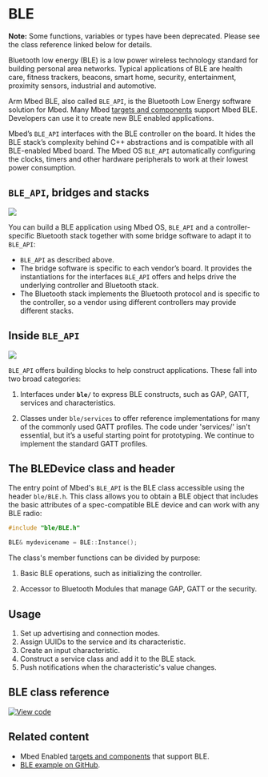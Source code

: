 # BLE

<span class="notes">**Note:** Some functions, variables or types have been deprecated. Please see the class reference linked below for details.</span>

Bluetooth low energy (BLE) is a low power wireless technology standard for building personal area networks. Typical applications of BLE are health care, fitness trackers, beacons, smart home, security, entertainment, proximity sensors, industrial and automotive.

Arm Mbed BLE, also called `BLE_API`, is the Bluetooth Low Energy software solution for Mbed. Many Mbed [targets and components](https://os.mbed.com/platforms/?mbed-enabled=15&connectivity=3) support Mbed BLE. Developers can use it to create new BLE enabled applications.

Mbed’s `BLE_API` interfaces with the BLE controller on the board. It hides the BLE stack’s complexity behind C++ abstractions and is compatible with all BLE-enabled Mbed board. The Mbed OS `BLE_API` automatically configuring the clocks, timers and other hardware peripherals to work at their lowest power consumption.

## `BLE_API`, bridges and stacks

<span class="images">![](../../../images/BLEDiagram.png)</span>

You can build a BLE application using Mbed OS, `BLE_API` and a controller-specific Bluetooth stack together with some bridge software to adapt it to `BLE_API`:

- `BLE_API` as described above.
- The bridge software is specific to each vendor’s board. It provides the instantiations for the interfaces `BLE_API` offers and helps drive the underlying controller and Bluetooth stack.
- The Bluetooth stack implements the Bluetooth protocol and is specific to the controller, so a vendor using different controllers may provide different stacks.

## Inside `BLE_API`

<span class="images">![](../../../images/Inside_API.png)</span>

`BLE_API` offers building blocks to help construct applications. These fall into two broad categories:

1. Interfaces under **`ble/`** to express BLE constructs, such as GAP, GATT, services and characteristics.

1. Classes under `ble/services` to offer reference implementations for many of the commonly used GATT profiles. The code under 'services/' isn't essential, but it’s a useful starting point for prototyping. We continue to implement the standard GATT profiles.

## The BLEDevice class and header

The entry point of Mbed's `BLE_API` is the BLE class accessible using the header `ble/BLE.h`. This class allows you to obtain a BLE object that includes the basic attributes of a spec-compatible BLE device and can work with any BLE radio:

```c TODO
#include "ble/BLE.h"

BLE& mydevicename = BLE::Instance();
```

The class's member functions can be divided by purpose:

1. Basic BLE operations, such as initializing the controller.

1. Accessor to Bluetooth Modules that manage GAP, GATT or the security.

## Usage

1. Set up advertising and connection modes.
1. Assign UUIDs to the service and its characteristic.
1. Create an input characteristic.
1. Construct a service class and add it to the BLE stack.
1. Push notifications when the characteristic's value changes.

## BLE class reference

[![View code](https://www.mbed.com/embed/?type=library)](https://os.mbed.com/docs/mbed-os/development/mbed-os-api-doxy/classble_1_1_b_l_e.html)

## Related content

- Mbed Enabled [targets and components](https://os.mbed.com/platforms/?mbed-enabled=15&connectivity=3) that support BLE.
- [BLE example on GitHub](https://github.com/ARMmbed/mbed-os-example-ble/).
